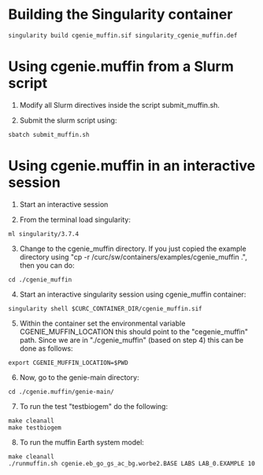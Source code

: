 # Building the Singularity container

```
singularity build cgenie_muffin.sif singularity_cgenie_muffin.def 
```

# Using cgenie.muffin from a Slurm script

1. Modify all Slurm directives inside the script submit_muffin.sh.

2. Submit the slurm script using:
   
```   
sbatch submit_muffin.sh
```

# Using cgenie.muffin in an interactive session

1. Start an interactive session

2. From the terminal load singularity: 
```
ml singularity/3.7.4
```
3. Change to the cgenie_muffin directory. If you just copied the example directory 
   using "cp -r /curc/sw/containers/examples/cgenie_muffin .", then you can do: 
```
cd ./cgenie_muffin
```

4. Start an interactive singularity session using cgenie_muffin container: 
``` 
singularity shell $CURC_CONTAINER_DIR/cgenie_muffin.sif
```

5. Within the container set the environmental variable CGENIE_MUFFIN_LOCATION
   this should point to the "cegenie_muffin" path. Since we are in "./cgenie_muffin"
   (based on step 4) this can be done as follows: 
```
export CGENIE_MUFFIN_LOCATION=$PWD
```

6. Now, go to the genie-main directory: 
```
cd ./cgenie.muffin/genie-main/
```

7. To run the test "testbiogem" do the following:
```
make cleanall
make testbiogem
```

8. To run the muffin Earth system model:
```
make cleanall
./runmuffin.sh cgenie.eb_go_gs_ac_bg.worbe2.BASE LABS LAB_0.EXAMPLE 10
```
